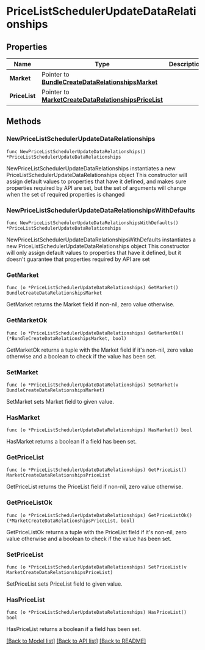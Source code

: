 # PriceListSchedulerUpdateDataRelationships

## Properties

Name | Type | Description | Notes
------------ | ------------- | ------------- | -------------
**Market** | Pointer to [**BundleCreateDataRelationshipsMarket**](BundleCreateDataRelationshipsMarket.md) |  | [optional] 
**PriceList** | Pointer to [**MarketCreateDataRelationshipsPriceList**](MarketCreateDataRelationshipsPriceList.md) |  | [optional] 

## Methods

### NewPriceListSchedulerUpdateDataRelationships

`func NewPriceListSchedulerUpdateDataRelationships() *PriceListSchedulerUpdateDataRelationships`

NewPriceListSchedulerUpdateDataRelationships instantiates a new PriceListSchedulerUpdateDataRelationships object
This constructor will assign default values to properties that have it defined,
and makes sure properties required by API are set, but the set of arguments
will change when the set of required properties is changed

### NewPriceListSchedulerUpdateDataRelationshipsWithDefaults

`func NewPriceListSchedulerUpdateDataRelationshipsWithDefaults() *PriceListSchedulerUpdateDataRelationships`

NewPriceListSchedulerUpdateDataRelationshipsWithDefaults instantiates a new PriceListSchedulerUpdateDataRelationships object
This constructor will only assign default values to properties that have it defined,
but it doesn't guarantee that properties required by API are set

### GetMarket

`func (o *PriceListSchedulerUpdateDataRelationships) GetMarket() BundleCreateDataRelationshipsMarket`

GetMarket returns the Market field if non-nil, zero value otherwise.

### GetMarketOk

`func (o *PriceListSchedulerUpdateDataRelationships) GetMarketOk() (*BundleCreateDataRelationshipsMarket, bool)`

GetMarketOk returns a tuple with the Market field if it's non-nil, zero value otherwise
and a boolean to check if the value has been set.

### SetMarket

`func (o *PriceListSchedulerUpdateDataRelationships) SetMarket(v BundleCreateDataRelationshipsMarket)`

SetMarket sets Market field to given value.

### HasMarket

`func (o *PriceListSchedulerUpdateDataRelationships) HasMarket() bool`

HasMarket returns a boolean if a field has been set.

### GetPriceList

`func (o *PriceListSchedulerUpdateDataRelationships) GetPriceList() MarketCreateDataRelationshipsPriceList`

GetPriceList returns the PriceList field if non-nil, zero value otherwise.

### GetPriceListOk

`func (o *PriceListSchedulerUpdateDataRelationships) GetPriceListOk() (*MarketCreateDataRelationshipsPriceList, bool)`

GetPriceListOk returns a tuple with the PriceList field if it's non-nil, zero value otherwise
and a boolean to check if the value has been set.

### SetPriceList

`func (o *PriceListSchedulerUpdateDataRelationships) SetPriceList(v MarketCreateDataRelationshipsPriceList)`

SetPriceList sets PriceList field to given value.

### HasPriceList

`func (o *PriceListSchedulerUpdateDataRelationships) HasPriceList() bool`

HasPriceList returns a boolean if a field has been set.


[[Back to Model list]](../README.md#documentation-for-models) [[Back to API list]](../README.md#documentation-for-api-endpoints) [[Back to README]](../README.md)


